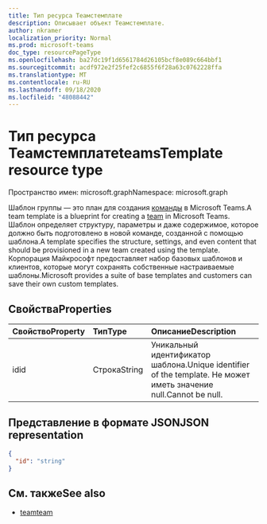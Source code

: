 ```yaml
---
title: Тип ресурса Теамстемплате
description: Описывает объект Теамстемплате.
author: nkramer
localization_priority: Normal
ms.prod: microsoft-teams
doc_type: resourcePageType
ms.openlocfilehash: ba27dc19f1d6561784d26105bcf8e089c664bbf1
ms.sourcegitcommit: acdf972e2f25fef2c6855f6f28a63c0762228ffa
ms.translationtype: MT
ms.contentlocale: ru-RU
ms.lasthandoff: 09/18/2020
ms.locfileid: "48088442"
---
```

# <a name="teamstemplate-resource-type"></a><span data-ttu-id="f3eea-103">Тип ресурса Теамстемплате</span><span class="sxs-lookup"><span data-stu-id="f3eea-103">teamsTemplate resource type</span></span>

<span data-ttu-id="f3eea-104">Пространство имен: microsoft.graph</span><span class="sxs-lookup"><span data-stu-id="f3eea-104">Namespace: microsoft.graph</span></span>

<span data-ttu-id="f3eea-105">Шаблон группы — это план для создания [команды](../resources/team.md) в Microsoft Teams.</span><span class="sxs-lookup"><span data-stu-id="f3eea-105">A team template is a blueprint for creating a [team](../resources/team.md) in Microsoft Teams.</span></span> <span data-ttu-id="f3eea-106">Шаблон определяет структуру, параметры и даже содержимое, которое должно быть подготовлено в новой команде, созданной с помощью шаблона.</span><span class="sxs-lookup"><span data-stu-id="f3eea-106">A template specifies the structure, settings, and even content that should be provisioned in a new team created using the template.</span></span> <span data-ttu-id="f3eea-107">Корпорация Майкрософт предоставляет набор базовых шаблонов и клиентов, которые могут сохранять собственные настраиваемые шаблоны.</span><span class="sxs-lookup"><span data-stu-id="f3eea-107">Microsoft provides a suite of base templates and customers can save their own custom templates.</span></span>

## <a name="properties"></a><span data-ttu-id="f3eea-108">Свойства</span><span class="sxs-lookup"><span data-stu-id="f3eea-108">Properties</span></span>

| <span data-ttu-id="f3eea-109">Свойство</span><span class="sxs-lookup"><span data-stu-id="f3eea-109">Property</span></span>            | <span data-ttu-id="f3eea-110">Тип</span><span class="sxs-lookup"><span data-stu-id="f3eea-110">Type</span></span>     | <span data-ttu-id="f3eea-111">Описание</span><span class="sxs-lookup"><span data-stu-id="f3eea-111">Description</span></span> |
|:------------------- |:-------- |:----------- |
| <span data-ttu-id="f3eea-112">id</span><span class="sxs-lookup"><span data-stu-id="f3eea-112">id</span></span>                  | <span data-ttu-id="f3eea-113">Строка</span><span class="sxs-lookup"><span data-stu-id="f3eea-113">String</span></span>   | <span data-ttu-id="f3eea-114">Уникальный идентификатор шаблона.</span><span class="sxs-lookup"><span data-stu-id="f3eea-114">Unique identifier of the template.</span></span> <span data-ttu-id="f3eea-115">Не может иметь значение null.</span><span class="sxs-lookup"><span data-stu-id="f3eea-115">Cannot be null.</span></span> |

## <a name="json-representation"></a><span data-ttu-id="f3eea-116">Представление в формате JSON</span><span class="sxs-lookup"><span data-stu-id="f3eea-116">JSON representation</span></span>

<!-- {
  "blockType": "resource",
  "@odata.type": "microsoft.graph.teamsTemplate",
  "baseType": "microsoft.graph.entity"
}-->

```json
{
  "id": "string"
}
```

## <a name="see-also"></a><span data-ttu-id="f3eea-117">См. также</span><span class="sxs-lookup"><span data-stu-id="f3eea-117">See also</span></span>

- [<span data-ttu-id="f3eea-118">team</span><span class="sxs-lookup"><span data-stu-id="f3eea-118">team</span></span>](team.md)


